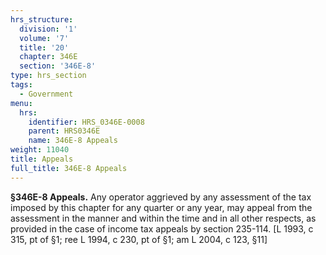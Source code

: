 ```yaml
---
hrs_structure:
  division: '1'
  volume: '7'
  title: '20'
  chapter: 346E
  section: '346E-8'
type: hrs_section
tags:
  - Government
menu:
  hrs:
    identifier: HRS_0346E-0008
    parent: HRS0346E
    name: 346E-8 Appeals
weight: 11040
title: Appeals
full_title: 346E-8 Appeals
---
```

**§346E-8 Appeals.** Any operator aggrieved by any assessment of the tax imposed by this chapter for any quarter or any year, may appeal from the assessment in the manner and within the time and in all other respects, as provided in the case of income tax appeals by section 235-114\. [L 1993, c 315, pt of §1; ree L 1994, c 230, pt of §1; am L 2004, c 123, §11]